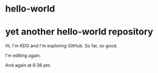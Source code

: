 # hello-world
# yet another hello-world repository

Hi, I'm KDG and I'm exploring GitHub. So far, so good.

I'm editing again.

And again at 6:36 pm.
